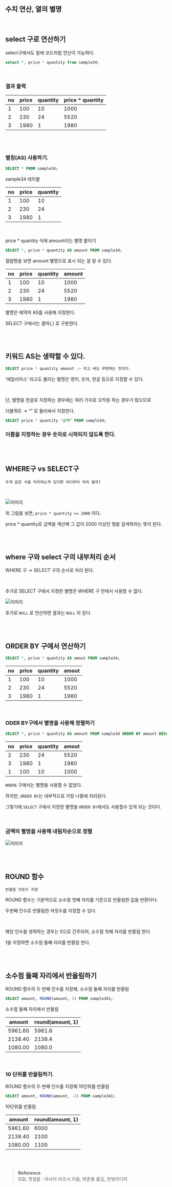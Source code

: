 ## 수치 연산, 열의 별명


<br/>

## select 구로 연산하기

select구에서도 밑에 코드처럼 연산이 가능하다.

```sql
select *, price * quantity from sample34;
```

<br/>

### 결과 출력 

| no | price | quantity | price * quantity |
| --- | --- | --- | --- |
| 1 | 100 | 10 | 1000 |
| 2 | 230 | 24 | 5520 |
| 3 | 1980 | 1 | 1980 |


<br/><br/>

### 별칭(AS) 사용하기.

```sql
SELECT * FROM sample34;
```

sample34 테이블

| no | price | quantity |
| --- | --- | --- |
| 1 | 100 | 10 |
| 2 | 230 | 24 |
| 3 | 1980 | 1 |

<br/>

price * quantity 식에 amount라는 별명 붙이기

```sql
SELECT *, price * quantity AS amount FROM sample34;
```

컬럼명을 보면 amount 별명으로 표시 되는 걸 알 수 있다.

| no | price | quantity | amount |
| --- | --- | --- | --- |
| 1 | 100 | 10 | 1000 |
| 2 | 230 | 24 | 5520 |
| 3 | 1980 | 1 | 1980 |

별명은 예약어 AS를 사용해 지정한다.

SELECT 구에서는 콤마(,) 로 구분한다.

<br/><br/>

## 키워드 AS는 생략할 수 있다.

```sql
SELECT price * quantity amount -> 라고 써도 무방하는 뜻이다.
```



‘에일리어스’ 라고도 불리는 별명은 영어, 숫자, 한글 등으로 지정할 수 있다.

<br/>

단, 별명을 한글로 지정하는 경우에는 여러 가지로 오작동 하는 경우가 많으므로 

더블쿼트 → “” 로 둘러싸서 지정한다.

```sql
SELECT price * quantity "금액" FROM sample34;
```

### 이름을 지정하는 경우 숫자로 시작되지 않도록 한다.


<br/><br/>

## WHERE구 vs SELECT구 

```
두개 같은 식을 처리하는게 있다면 어디부터 처리 될까?
```

<br/>



![이미지](/programming/img/입문345.PNG)

위 그림을 보면, `price * quantity >= 2000` 이다.

price * quantity로 금액을 계산해 그 값이 2000 이상인 행을 검색하라는 뜻이 된다.

<br/><br/>

## where 구와 select 구의 내부처리 순서

WHERE 구 → SELECT 구의 순서로 처리 된다.


<br/>


추가로 SELECT 구에서 지정한 별명은 WHERE 구 안에서 사용할 수 없다.


![이미지](/programming/img/입문347.PNG)


추가로 `NULL` 로 연산하면 결과는 `NULL` 이 된다.


<br/><br/>

## ORDER BY 구에서 연산하기

```sql
SELECT *, price * quantity AS amout FROM sample34;
```

| no | price | quantity | amout |
| --- | --- | --- | --- |
| 1 | 100 | 10 | 1000 |
| 2 | 230 | 24 | 5520 |
| 3 | 1980 | 1 | 1980 |

<br/>

### ODER BY구에서 별명을 사용해 정렬하기

```sql
SELECT *, price * quantity AS amount FROM sample34 ORDER BY amount DESC;
```

| no | price | quantity | amout |
| --- | --- | --- | --- |
| 2 | 230 | 24 | 5520 |
| 3 | 1980 | 1 | 1980 |
| 1 | 100 | 10 | 1000 |

`WHERE` 구에서는 별명을 사용할 수 없었다.

하지만, `ORDER BY`는 내부적으로 가장 나중에 처리된다. 

그렇기에 `SELECT` 구에서 지정한 별명을 `ORDER BY`에서도 사용할수 있게 되는 것이다.


<br/>

### 금액의 별명을 사용해 내림차순으로 정렬

![이미지](/programming/img/입문348.PNG)


<br/><br/>

## ROUND 함수

```
반올림 자릿수 지정
```


ROUND 함수는 기본적으로 소수점 첫째 자리를 기준으로 반올림한 값을 반환이다.

두번째 인수로 반올림한 자릿수를 지정할 수 있다.

<br/>

해당 인수를 생략하는 경우는 0으로 간주되어, 소수점 첫째 자리를 반올림 한다.

1을 지정하면 소수점 둘째 자리를 반올림 한다.

<br/><br/>

## 소수점 둘째 자리에서 반올림하기

ROUND 함수의 두 번째 인수를 지정해, 소수점 둘째 자리를 반올림

```sql
SELECT amount, ROUND(amount, 1) FROM sample341;
```

소수점 둘째 자리에서 반올림

| amount | round(amount, 1) |
| --- | --- |
| 5961.60 | 5961.6 |
| 2138.40 | 2138.4 |
| 1080.00 | 1080.0 |

<br/>

### 10 단위를 반올림하기.

ROUND 함수의 두 번째 인수를 지정해 10단위를 반올림

```sql
SELECT amount, ROUND(amount, -2) FROM sample341;
```

10단위를 반올림

| amount | round(amount, 1) |
| --- | --- |
| 5961.60 | 6000 |
| 2138.40 | 2100 |
| 1080.00 | 1100 |







<br/><br/>

>**Reference** <br/> SQL 첫걸음 : 아사이 아츠시 지음, 박준용 옮김, 한빛미디어
